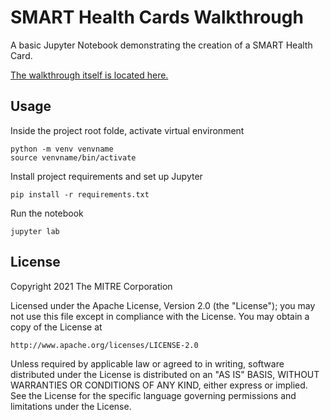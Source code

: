 # SMART Health Cards Walkthrough

A basic Jupyter Notebook demonstrating the creation of a SMART Health Card.

[The walkthrough itself is located here.](SMARTHealthCardsPython.ipynb)

## Usage
Inside the project root folde, activate virtual environment

```shell
python -m venv venvname
source venvname/bin/activate
```

Install project requirements and set up Jupyter

```shell
pip install -r requirements.txt
```

Run the notebook
```shell
jupyter lab
```


## License

Copyright 2021 The MITRE Corporation

Licensed under the Apache License, Version 2.0 (the "License"); you may not use this file except in compliance with the License. You may obtain a copy of the License at
```
http://www.apache.org/licenses/LICENSE-2.0
```
Unless required by applicable law or agreed to in writing, software distributed under the License is distributed on an "AS IS" BASIS, WITHOUT WARRANTIES OR CONDITIONS OF ANY KIND, either express or implied. See the License for the specific language governing permissions and limitations under the License.
